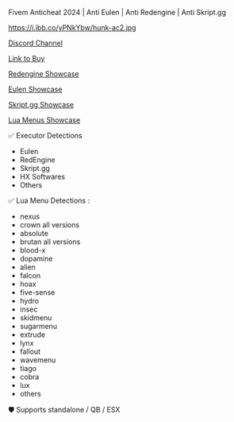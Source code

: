 Fivem Anticheat 2024 | Anti Eulen | Anti Redengine | Anti Skript.gg

https://i.ibb.co/yPNkYbw/hunk-ac2.jpg

[Discord Channel](https://discord.gg/p9Rs6S3MXp)

[Link to Buy](https://unique-store.tebex.io/package/5234567)

[Redengine Showcase](https://youtu.be/fMbgB46hWUU)

[Eulen Showcase](https://youtu.be/ceN1z2yZtes)

[Skript.gg Showcase](https://youtu.be/0e3731DP9zQ)

[Lua Menus Showcase](https://youtu.be/AH7j8nF3zD4)

✅ Executor Detections
- Eulen
- RedEngine
- Skript.gg
- HX Softwares
- Others

✅ Lua Menu Detections :
- nexus
- crown all versions
- absolute
- brutan all versions
- blood-x
- dopamine
- alien
- falcon
- hoax
- five-sense
- hydro
- insec
- skidmenu
- sugarmenu
- extrude
- lynx
- fallout
- wavemenu
- tiago
- cobra
- lux
- others

🛡️ Supports standalone / QB / ESX
